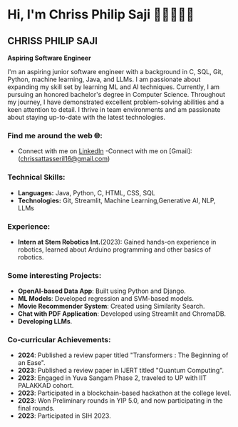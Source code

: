 # Hi, I'm Chriss Philip Saji 👋🏾🧑🏽‍💻

## CHRISS PHILIP SAJI
**Aspiring Software Engineer**

I'm an aspiring junior software engineer with a background in C, SQL, Git, Python, machine learning, Java, and LLMs. I am passionate about expanding my skill set by learning ML and AI techniques. Currently, I am pursuing an honored bachelor's degree in Computer Science. Throughout my journey, I have demonstrated excellent problem-solving abilities and a keen attention to detail. I thrive in team environments and am passionate about staying up-to-date with the latest technologies.

### Find me around the web 🌐:
- Connect with me on [LinkedIn](https://www.linkedin.com/in/chriss-philip-saji/)
-Connect with me on [Gmail]: (chrissattasseril16@gmail.com)

### Technical Skills:
- **Languages:** Java, Python, C, HTML, CSS, SQL
- **Technologies:** Git, Streamlit, Machine Learning,Generative AI, NLP, LLMs

### Experience:
- **Intern at Stem Robotics Int.**(2023): Gained hands-on experience in robotics, learned about Arduino programming and other basics of robotics.

### Some interesting Projects:
- **OpenAI-based Data App**: Built using Python and Django.
- **ML Models**: Developed regression and SVM-based models.
- **Movie Recommender System**: Created using Similarity Search.
- **Chat with PDF Application**: Developed using Streamlit and ChromaDB.
- **Developing LLMs**.

### Co-curricular Achievements:
- **2024**: Published a review paper titled "Transformers : The Beginning of an Ease".
- **2023**: Published a review paper in IJERT titled "Quantum Computing".
- **2023**: Engaged in Yuva Sangam Phase 2, traveled to UP with IIT PALAKKAD cohort.
- **2023**: Participated in a blockchain-based hackathon at the college level.
- **2023**: Won Preliminary rounds in YIP 5.0, and now participating in the final rounds.
- **2023**: Participated in SIH 2023.




<!---
Yampss/Yampss is a ✨ special ✨ repository because its `README.md` (this file) appears on your GitHub profile.
You can click the Preview link to take a look at your changes.
--->
